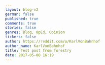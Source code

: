 ```yaml
---
layout: blog-v2
german: false
published: true
comments: true
stories: false
genres: Blog, OpEd, Opinion
tickers: false
author: https://reddit.com/u/KarlVonBahnhof
author_name: KarlVonBahnhof
title: Test post from forestry
date: 2017-05-08 16:19
---
```


